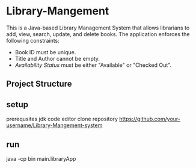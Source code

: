 # Library-Mangement
This is a Java-based Library Management System that allows librarians to add, view, search, update, and delete books. The application enforces the following constraints:
- Book ID must be unique.
- Title and Author cannot be empty.
- *Availability Status* must be either "Available" or "Checked Out".

## Project Structure

## setup 
prerequsites 
jdk
code editor 
clone repository 
https://github.com/your-username/Library-Mangement-system
## run
java -cp bin main.libraryApp
